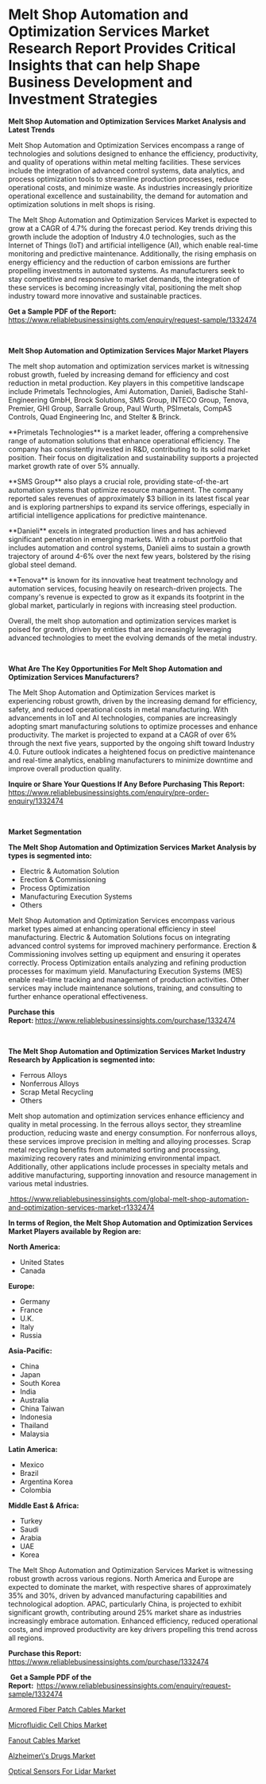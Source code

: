 <p><h1>Melt Shop Automation and Optimization Services Market Research Report Provides Critical Insights that can help Shape Business Development and Investment Strategies</h1></p><p><strong>Melt Shop Automation and Optimization Services Market Analysis and Latest Trends</strong></p>
<p><p>Melt Shop Automation and Optimization Services encompass a range of technologies and solutions designed to enhance the efficiency, productivity, and quality of operations within metal melting facilities. These services include the integration of advanced control systems, data analytics, and process optimization tools to streamline production processes, reduce operational costs, and minimize waste. As industries increasingly prioritize operational excellence and sustainability, the demand for automation and optimization solutions in melt shops is rising.</p><p>The Melt Shop Automation and Optimization Services Market is expected to grow at a CAGR of 4.7% during the forecast period. Key trends driving this growth include the adoption of Industry 4.0 technologies, such as the Internet of Things (IoT) and artificial intelligence (AI), which enable real-time monitoring and predictive maintenance. Additionally, the rising emphasis on energy efficiency and the reduction of carbon emissions are further propelling investments in automated systems. As manufacturers seek to stay competitive and responsive to market demands, the integration of these services is becoming increasingly vital, positioning the melt shop industry toward more innovative and sustainable practices.</p></p>
<p><strong>Get a Sample PDF of the Report:&nbsp;</strong> <a href="https://www.reliablebusinessinsights.com/enquiry/request-sample/1332474?utm_campaign=62&utm_medium=2&utm_source=Github&utm_content=ia&utm_term=01102024&utm_id=melt-shop-automation-and-optimization-services">https://www.reliablebusinessinsights.com/enquiry/request-sample/1332474</a></p>
<p>&nbsp;</p>
<p><strong>Melt Shop Automation and Optimization Services Major Market Players</strong></p>
<p><p>The melt shop automation and optimization services market is witnessing robust growth, fueled by increasing demand for efficiency and cost reduction in metal production. Key players in this competitive landscape include Primetals Technologies, Ami Automation, Danieli, Badische Stahl-Engineering GmbH, Brock Solutions, SMS Group, INTECO Group, Tenova, Premier, GHI Group, Sarralle Group, Paul Wurth, PSImetals, CompAS Controls, Quad Engineering Inc, and Stelter & Brinck.</p><p>**Primetals Technologies** is a market leader, offering a comprehensive range of automation solutions that enhance operational efficiency. The company has consistently invested in R&D, contributing to its solid market position. Their focus on digitalization and sustainability supports a projected market growth rate of over 5% annually.</p><p>**SMS Group** also plays a crucial role, providing state-of-the-art automation systems that optimize resource management. The company reported sales revenues of approximately $3 billion in its latest fiscal year and is exploring partnerships to expand its service offerings, especially in artificial intelligence applications for predictive maintenance.</p><p>**Danieli** excels in integrated production lines and has achieved significant penetration in emerging markets. With a robust portfolio that includes automation and control systems, Danieli aims to sustain a growth trajectory of around 4-6% over the next few years, bolstered by the rising global steel demand.</p><p>**Tenova** is known for its innovative heat treatment technology and automation services, focusing heavily on research-driven projects. The company's revenue is expected to grow as it expands its footprint in the global market, particularly in regions with increasing steel production.</p><p>Overall, the melt shop automation and optimization services market is poised for growth, driven by entities that are increasingly leveraging advanced technologies to meet the evolving demands of the metal industry.</p></p>
<p>&nbsp;</p>
<p><strong>What Are The Key Opportunities For Melt Shop Automation and Optimization Services Manufacturers?</strong></p>
<p><p>The Melt Shop Automation and Optimization Services market is experiencing robust growth, driven by the increasing demand for efficiency, safety, and reduced operational costs in metal manufacturing. With advancements in IoT and AI technologies, companies are increasingly adopting smart manufacturing solutions to optimize processes and enhance productivity. The market is projected to expand at a CAGR of over 6% through the next five years, supported by the ongoing shift toward Industry 4.0. Future outlook indicates a heightened focus on predictive maintenance and real-time analytics, enabling manufacturers to minimize downtime and improve overall production quality.</p></p>
<p><strong>Inquire or Share Your Questions If Any Before Purchasing This Report:</strong> <a href="https://www.reliablebusinessinsights.com/enquiry/pre-order-enquiry/1332474?utm_campaign=62&utm_medium=2&utm_source=Github&utm_content=ia&utm_term=01102024&utm_id=melt-shop-automation-and-optimization-services">https://www.reliablebusinessinsights.com/enquiry/pre-order-enquiry/1332474</a></p>
<p>&nbsp;</p>
<p><strong>Market Segmentation</strong></p>
<p><strong>The Melt Shop Automation and Optimization Services Market Analysis by types is segmented into:</strong></p>
<p><ul><li>Electric & Automation Solution</li><li>Erection & Commissioning</li><li>Process Optimization</li><li>Manufacturing Execution Systems</li><li>Others</li></ul></p>
<p><p>Melt Shop Automation and Optimization Services encompass various market types aimed at enhancing operational efficiency in steel manufacturing. Electric & Automation Solutions focus on integrating advanced control systems for improved machinery performance. Erection & Commissioning involves setting up equipment and ensuring it operates correctly. Process Optimization entails analyzing and refining production processes for maximum yield. Manufacturing Execution Systems (MES) enable real-time tracking and management of production activities. Other services may include maintenance solutions, training, and consulting to further enhance operational effectiveness.</p></p>
<p><strong>Purchase this Report:&nbsp;</strong><a href="https://www.reliablebusinessinsights.com/purchase/1332474?utm_campaign=62&utm_medium=2&utm_source=Github&utm_content=ia&utm_term=01102024&utm_id=melt-shop-automation-and-optimization-services">https://www.reliablebusinessinsights.com/purchase/1332474</a></p>
<p>&nbsp;</p>
<p><strong>The Melt Shop Automation and Optimization Services Market Industry Research by Application is segmented into:</strong></p>
<p><ul><li>Ferrous Alloys</li><li>Nonferrous Alloys</li><li>Scrap Metal Recycling</li><li>Others</li></ul></p>
<p><p>Melt shop automation and optimization services enhance efficiency and quality in metal processing. In the ferrous alloys sector, they streamline production, reducing waste and energy consumption. For nonferrous alloys, these services improve precision in melting and alloying processes. Scrap metal recycling benefits from automated sorting and processing, maximizing recovery rates and minimizing environmental impact. Additionally, other applications include processes in specialty metals and additive manufacturing, supporting innovation and resource management in various metal industries.</p></p>
<p><a href="https://www.reliablebusinessinsights.com/global-melt-shop-automation-and-optimization-services-market-r1332474?utm_campaign=62&utm_medium=2&utm_source=Github&utm_content=ia&utm_term=01102024&utm_id=melt-shop-automation-and-optimization-services">&nbsp;https://www.reliablebusinessinsights.com/global-melt-shop-automation-and-optimization-services-market-r1332474</a></p>
<p><strong>In terms of Region, the Melt Shop Automation and Optimization Services Market Players available by Region are:</strong></p>
<p>
    <p> <strong> North America: </strong>
        <ul>
            <li>United States</li>
            <li>Canada</li>
        </ul>
        </p> 
    <p> <strong> Europe: </strong>
        <ul>
            <li>Germany</li>
            <li>France</li>
            <li>U.K.</li>
            <li>Italy</li>
            <li>Russia</li>
        </ul>
        </p> 
    <p> <strong> Asia-Pacific: </strong>
        <ul>
            <li>China</li>
            <li>Japan</li>
            <li>South Korea</li>
            <li>India</li>
            <li>Australia</li>
            <li>China Taiwan</li>
            <li>Indonesia</li>
            <li>Thailand</li>
            <li>Malaysia</li>
        </ul>
        </p> 
    <p> <strong> Latin America: </strong>
        <ul>
            <li>Mexico</li>
            <li>Brazil</li>
            <li>Argentina Korea</li>
            <li>Colombia</li>
        </ul>
        </p> 
    <p> <strong> Middle East & Africa: </strong>
        <ul>
            <li>Turkey</li>
            <li>Saudi</li>
            <li>Arabia</li>
            <li>UAE</li>
            <li>Korea</li>
        </ul>
    </p>
    </p>
<p><p>The Melt Shop Automation and Optimization Services Market is witnessing robust growth across various regions. North America and Europe are expected to dominate the market, with respective shares of approximately 35% and 30%, driven by advanced manufacturing capabilities and technological adoption. APAC, particularly China, is projected to exhibit significant growth, contributing around 25% market share as industries increasingly embrace automation. Enhanced efficiency, reduced operational costs, and improved productivity are key drivers propelling this trend across all regions.</p></p>
<p><strong>Purchase this Report: </strong><a href="https://www.reliablebusinessinsights.com/purchase/1332474?utm_campaign=62&utm_medium=2&utm_source=Github&utm_content=ia&utm_term=01102024&utm_id=melt-shop-automation-and-optimization-services">https://www.reliablebusinessinsights.com/purchase/1332474</a></p>
<p>&nbsp;<strong>Get a Sample PDF of the Report:&nbsp;&nbsp;</strong><a href="https://www.reliablebusinessinsights.com/enquiry/request-sample/1332474?utm_campaign=62&utm_medium=2&utm_source=Github&utm_content=ia&utm_term=01102024&utm_id=melt-shop-automation-and-optimization-services">https://www.reliablebusinessinsights.com/enquiry/request-sample/1332474</a></p>
<p><strong></strong></p>
<p><p><a href="https://www.linkedin.com/pulse/armored-fiber-patch-cables-market-global-regional-analysis-focus-trfpf?utm_campaign=62&utm_medium=2&utm_source=Github&utm_content=ia&utm_term=01102024&utm_id=melt-shop-automation-and-optimization-services">Armored Fiber Patch Cables Market</a></p><p><a href="https://issuu.com/reportprime-2/docs/microfluidic-cell-chips-market-size_975b0eae9da784?utm_campaign=62&utm_medium=2&utm_source=Github&utm_content=ia&utm_term=01102024&utm_id=melt-shop-automation-and-optimization-services">Microfluidic Cell Chips Market</a></p><p><a href="https://www.linkedin.com/pulse/fanout-cables-market-emerging-trends-future-prospects-period-from-ue4uf?utm_campaign=62&utm_medium=2&utm_source=Github&utm_content=ia&utm_term=01102024&utm_id=melt-shop-automation-and-optimization-services">Fanout Cables Market</a></p><p><a href="https://github.com/WashimHussain441/Market-Research-Report-List-1/blob/main/alzheimers-drugs-market.md?utm_campaign=62&utm_medium=2&utm_source=Github&utm_content=ia&utm_term=01102024&utm_id=melt-shop-automation-and-optimization-services">Alzheimer\'s Drugs Market</a></p><p><a href="https://issuu.com/reportprime-2/docs/optical-sensors-for-lidar-market-si_53128852e378fe?utm_campaign=62&utm_medium=2&utm_source=Github&utm_content=ia&utm_term=01102024&utm_id=melt-shop-automation-and-optimization-services">Optical Sensors For Lidar Market</a></p></p>